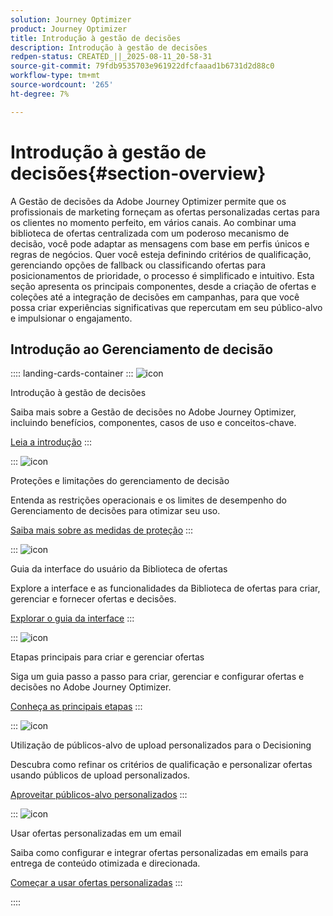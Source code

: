 ```yaml
---
solution: Journey Optimizer
product: Journey Optimizer
title: Introdução à gestão de decisões
description: Introdução à gestão de decisões
redpen-status: CREATED_||_2025-08-11_20-58-31
source-git-commit: 79fdb9535703e961922dfcfaaad1b6731d2d88c0
workflow-type: tm+mt
source-wordcount: '265'
ht-degree: 7%

---
```



# Introdução à gestão de decisões{#section-overview}

A Gestão de decisões da Adobe Journey Optimizer permite que os profissionais de marketing forneçam as ofertas personalizadas certas para os clientes no momento perfeito, em vários canais. Ao combinar uma biblioteca de ofertas centralizada com um poderoso mecanismo de decisão, você pode adaptar as mensagens com base em perfis únicos e regras de negócios. Quer você esteja definindo critérios de qualificação, gerenciando opções de fallback ou classificando ofertas para posicionamentos de prioridade, o processo é simplificado e intuitivo. Esta seção apresenta os principais componentes, desde a criação de ofertas e coleções até a integração de decisões em campanhas, para que você possa criar experiências significativas que repercutam em seu público-alvo e impulsionar o engajamento.

## Introdução ao Gerenciamento de decisão

:::: landing-cards-container
:::
![icon](https://cdn.experienceleague.adobe.com/icons/book.svg?lang=pt-BR)

Introdução à gestão de decisões

Saiba mais sobre a Gestão de decisões no Adobe Journey Optimizer, incluindo benefícios, componentes, casos de uso e conceitos-chave.

[Leia a introdução](../using/offers/get-started/starting-offer-decisioning.md)
:::

:::
![icon](https://cdn.experienceleague.adobe.com/icons/shield-halved.svg?lang=pt-BR)

Proteções e limitações do gerenciamento de decisão

Entenda as restrições operacionais e os limites de desempenho do Gerenciamento de decisões para otimizar seu uso.

[Saiba mais sobre as medidas de proteção](../using/offers/decision-management-guardrails.md)
:::

:::
![icon](https://cdn.experienceleague.adobe.com/icons/gear.svg?lang=pt-BR)

Guia da interface do usuário da Biblioteca de ofertas

Explore a interface e as funcionalidades da Biblioteca de ofertas para criar, gerenciar e fornecer ofertas e decisões.

[Explorar o guia da interface](../using/offers/get-started/user-interface.md)
:::

:::
![icon](https://cdn.experienceleague.adobe.com/icons/list-check.svg?lang=pt-BR)

Etapas principais para criar e gerenciar ofertas

Siga um guia passo a passo para criar, gerenciar e configurar ofertas e decisões no Adobe Journey Optimizer.

[Conheça as principais etapas](../using/offers/offer-library/key-steps.md)
:::

:::
![icon](https://cdn.experienceleague.adobe.com/icons/bullseye.svg?lang=pt-BR)

Utilização de públicos-alvo de upload personalizados para o Decisioning

Descubra como refinar os critérios de qualificação e personalizar ofertas usando públicos de upload personalizados.

[Aproveitar públicos-alvo personalizados](../using/offers/custom-upload-decisioning.md)
:::

:::
![icon](https://cdn.experienceleague.adobe.com/icons/circle-play.svg?lang=pt-BR)

Usar ofertas personalizadas em um email

Saiba como configurar e integrar ofertas personalizadas em emails para entrega de conteúdo otimizada e direcionada.

[Começar a usar ofertas personalizadas](../using/offers/offers-e2e.md)
:::

::::
